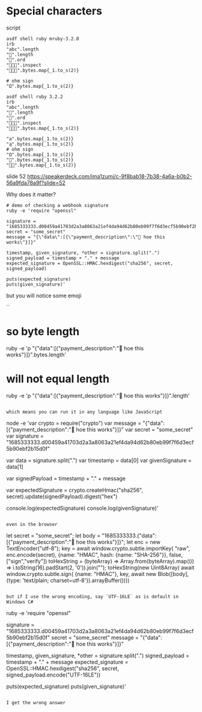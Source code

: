 # Special characters 

script

```
asdf shell ruby mruby-3.2.0
irb
"abc".length
"💎".length
"💎".ord
"💎🙏🏯".inspect
"💎🙏🏯".bytes.map{_1.to_s(2)}

# ohm sign
"Ω".bytes.map{_1.to_s(2)}
```

```
asdf shell ruby 3.2.2
irb
"abc".length
"💎".length
"💎".ord
"💎🙏🏯".inspect
"💎🙏🏯".bytes.map{_1.to_s(2)}

"a".bytes.map{_1.to_s(2)}
"ą".bytes.map{_1.to_s(2)}
# ohm sign
"Ω".bytes.map{_1.to_s(2)}
"🏯".bytes.map{_1.to_s(2)}
"👍🏾".bytes.map{_1.to_s(2)}
```

slide 52 https://speakerdeck.com/ima1zumi/c-9f8bab18-7b38-4a6a-b0b2-56a9fda78a9f?slide=52

Why does it matter?

```
# demo of checking a webhook signature
ruby -e 'require "openssl"

signature = "1685333333.d00459a41703d2a3a8063a21ef4da94d62b80eb99f7f6d3ecf5b90ebf2b15d0f"
secret = "some_secret"
message = "{\"data\":[{\"payment_description\":\"🤞 hoe this works\"}]}"

timestamp, given_signature, *other = signature.split(".")
signed_payload = timestamp + "." + message
expected_signature = OpenSSL::HMAC.hexdigest("sha256", secret, signed_payload)

puts(expected_signature)
puts(given_signature)'
```

but you will notice some emoji

``
# so byte length
ruby -e 'p "{\"data\":[{\"payment_description\":\"🤞 hoe this works\"}]}".bytes.length'

# will not equal length
ruby -e 'p "{\"data\":[{\"payment_description\":\"🤞 hoe this works\"}]}".length'
```

which means you can run it in any language like JavaScript

```
node -e 'var crypto = require("crypto")
var message = "{\"data\":[{\"payment_description\":\"🤞 hoe this works\"}]}"
var secret = "some_secret"
var signature = "1685333333.d00459a41703d2a3a8063a21ef4da94d62b80eb99f7f6d3ecf5b90ebf2b15d0f"

var data = signature.split(".")
var timestamp = data[0]
var givenSignature = data[1]

var signedPayload = timestamp + "." + message

var expectedSignature = crypto.createHmac("sha256", secret).update(signedPayload).digest("hex")

console.log(expectedSignature)
console.log(givenSignature)'
```

even in the browser

```
let secret = "some_secret";
let body = "1685333333.{\"data\":[{\"payment_description\":\"🤞 hoe this works\"}]}";
let enc = new TextEncoder("utf-8");
key = await window.crypto.subtle.importKey(
    "raw",
    enc.encode(secret),
    {name: "HMAC", hash: {name: "SHA-256"}},
    false,
    ["sign","verify"])
toHexString = (byteArray) => Array.from(byteArray).map((i) => i.toString(16).padStart(2, '0')).join("");
toHexString(new Uint8Array(
  await window.crypto.subtle.sign(
    {name: "HMAC"},
    key,
    await new Blob([body], {type: 'text/plain; charset=utf-8'}).arrayBuffer())))
```

but if I use the wrong encoding, say `UTF-16LE` as is default in Windows C#

```
ruby -e 'require "openssl"

signature = "1685333333.d00459a41703d2a3a8063a21ef4da94d62b80eb99f7f6d3ecf5b90ebf2b15d0f"
secret = "some_secret"
message = "{\"data\":[{\"payment_description\":\"🤞 hoe this works\"}]}"

timestamp, given_signature, *other = signature.split(".")
signed_payload = timestamp + "." + message
expected_signature = OpenSSL::HMAC.hexdigest("sha256", secret, signed_payload.encode("UTF-16LE"))

puts(expected_signature)
puts(given_signature)'
```

I get the wrong answer
